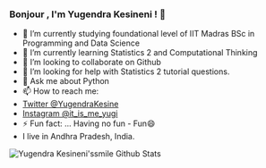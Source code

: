 ### Bonjour , I'm Yugendra Kesineni ! 👋


- 🔭 I’m currently studying foundational level of IIT Madras BSc in Programming and Data Science 
- 🌱 I’m currently learning Statistics 2 and Computational Thinking
- 👯 I’m looking to collaborate on Github
- 🤔 I’m looking for help with Statistics 2 tutorial questions.
- 💬 Ask me about Python
- 📫 How to reach me: 
- [Twitter @YugendraKesine](https://twitter.com/YugendraKesine)
- [Instagram @it_is_me_yugi](https://www.instagram.com/it_is_me_yugi/)
- ⚡ Fun fact: ... Having no fun - Fun😄
- I live in Andhra Pradesh, India.


![Yugendra Kesineni'ssmile Github Stats](https://github-readme-stats.vercel.app/api?username=YugendraKesineni&&show_icons=true&title_color=ffffff&icon_color=bb2acf&text_color=daf7dc&bg_color=191919)
